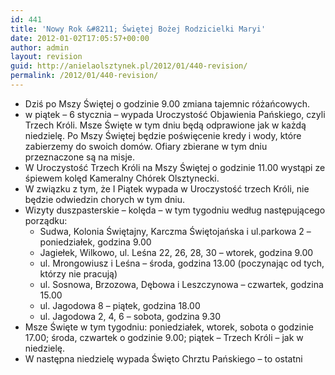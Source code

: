 ```yaml
---
id: 441
title: 'Nowy Rok &#8211; Świętej Bożej Rodzicielki Maryi'
date: 2012-01-02T17:05:57+00:00
author: admin
layout: revision
guid: http://anielaolsztynek.pl/2012/01/440-revision/
permalink: /2012/01/440-revision/
---
```

  * Dziś po Mszy Świętej o godzinie 9.00 zmiana tajemnic różańcowych.
  * w piątek &#8211; 6 stycznia &#8211; wypada Uroczystość Objawienia Pańskiego, czyli Trzech Króli. Msze Święte w tym dniu będą odprawione jak w każdą niedzielę. Po Mszy Świętej będzie poświęcenie kredy i wody, które zabierzemy do swoich domów. Ofiary zbierane w tym dniu przeznaczone są na misje.
  * W Uroczystość Trzech Króli na Mszy Świętej o godzinie 11.00 wystąpi ze śpiewem kolęd Kameralny Chórek Olsztynecki.
  * W związku z tym, że I Piątek wypada w Uroczystość trzech Króli, nie będzie odwiedzin chorych w tym dniu.
  * Wizyty duszpasterskie &#8211; kolęda &#8211; w tym tygodniu według następującego porządku: 
      * Sudwa, Kolonia Świętajny, Karczma Świętojańska i ul.parkowa 2 &#8211; poniedziałek, godzina 9.00
      * Jagiełek, Wilkowo, ul. Leśna 22, 26, 28, 30 &#8211; wtorek, godzina 9.00
      * ul. Mrongowiusz i Leśna &#8211; środa, godzina 13.00 (poczynając od tych, którzy nie pracują)
      * ul. Sosnowa, Brzozowa, Dębowa i Leszczynowa &#8211; czwartek, godzina 15.00
      * ul. Jagodowa 8 &#8211; piątek, godzina 18.00
      * ul. Jagodowa 2, 4, 6 &#8211; sobota, godzina 9.30
  * Msze Święte w tym tygodniu: poniedziałek, wtorek, sobota o godzinie 17.00; środa, czwartek o godzinie 9.00; piątek &#8211; Trzech Króli &#8211; jak w niedzielę.
  * W następna niedzielę wypada Święto Chrztu Pańskiego &#8211; to ostatni